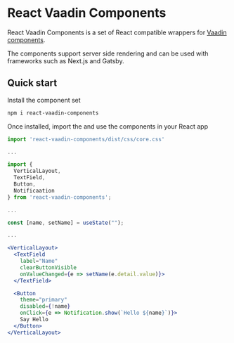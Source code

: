 # React Vaadin Components

React Vaadin Components is a set of React compatible wrappers for [Vaadin components](https://vaadin.com/docs/latest/components).

The components support server side rendering and can be used with frameworks such as Next.js and Gatsby.

## Quick start

Install the component set

```sh
npm i react-vaadin-components
```

Once installed, import the and use the components in your React app

```jsx
import 'react-vaadin-components/dist/css/core.css'

...

import {
  VerticalLayout,
  TextField,
  Button,
  Notificaation
} from 'react-vaadin-components';

...

const [name, setName] = useState("");

...

<VerticalLayout>
  <TextField
    label="Name"
    clearButtonVisible
    onValueChanged={e => setName(e.detail.value)}>
  </TextField>

  <Button
    theme="primary"
    disabled={!name}
    onClick={e => Notification.show(`Hello ${name}`)}>
    Say Hello
  </Button>
</VerticalLayout>
```
